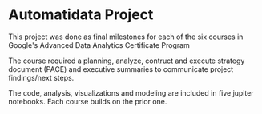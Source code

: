 # Automatidata Project

This project was done as final milestones for each of the six courses in Google's Advanced Data Analytics Certificate Program

The course required a planning, analyze, contruct and execute strategy document (PACE) and executive summaries to communicate project findings/next steps.

The code, analysis, visualizations and modeling are included in five jupiter notebooks.  Each course builds on the prior one.


